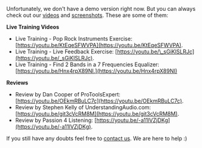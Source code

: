 Unfortunately, we don't have a demo version right now. But you can always check out our [videos](https://www.youtube.com/user/TrainYourEars) and [screenshots](https://www.trainyourears.com/#screenshots). These are some of them:

**Live Training Videos**

* Live Training - Pop Rock Instruments Exercise: [https://youtu.be/KtEqeSFWVPA](https://youtu.be/KtEqeSFWVPA).
* Live Training - Live Feedback Exercise: [https://youtu.be/\_sGiKlSLRJc](https://youtu.be/_sGiKlSLRJc).
* Live Training - Find 2 Bands in a 7 Frequencies Equalizer: [https://youtu.be/Hnx4rpX89NI.](https://youtu.be/Hnx4rpX89NI)

**Reviews**

* Review by Dan Cooper of ProToolsExpert: [https://youtu.be/OEkmRBuLC7c](https://youtu.be/OEkmRBuLC7c).
* Review by Stephen Kelly of UnderstandingAudio.com: [https://youtu.be/git3cVcRM8M](https://youtu.be/git3cVcRM8M).
* Review by Passion 4 Listening: [https://youtu.be/-a11lVZjDKg](https://youtu.be/-a11lVZjDKg).

If you still have any doubts feel free to [contact us](https://www.trainyourears.com/contact/). We are here to help :\)

